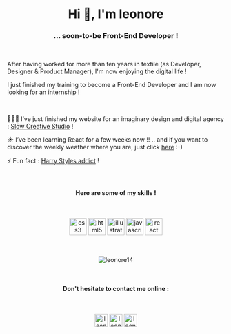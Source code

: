 <h1 align="center">Hi 👋, I'm leonore</h1>

<h3 align="center">... soon-to-be Front-End Developer !</h3>

<br>
<p>After having worked for more than ten years in textile (as Developer, Designer & Product Manager), I'm now enjoying the digital life !</p>
<p>I just finished my training to become a Front-End Developer and I am now looking for an internship !</p>

<br>
<p>
👩🏼‍💻   I’ve just finished my website for an imaginary design and digital agency : <a href="https://slowcreative.netlify.app" target="blank" text-decoration="none" color="black" >Slōw Creative Studio</a> !
</p>
<p>
☀️  I’ve been learning React for a few weeks now !! .. and if you want to discover the weekly weather where you are, just click <a href="https://leonore14.github.io/weather-app/" target="blank" text-decoration="none" color="black" >here</a> :-)
</p>
<p>
⚡  Fun fact : <a href="https://leonore14.github.io/harry/" target="blank" text-decoration="none" color="black" >Harry Styles addict</a> !
</p>

<br>
<h4 align="center">Here are some of my skills !</h4>

<br>
<p align="center">
  <img src="https://devicons.github.io/devicon/devicon.git/icons/css3/css3-original-wordmark.svg" alt="css3" width="40" height="40"/>
  <img src="https://devicons.github.io/devicon/devicon.git/icons/html5/html5-original-wordmark.svg" alt="html5" width="40" height="40"/>
  <img src="https://www.vectorlogo.zone/logos/adobe_illustrator/adobe_illustrator-icon.svg" alt="illustrator" width="40" height="40"/>
  <img src="https://devicons.github.io/devicon/devicon.git/icons/javascript/javascript-original.svg" alt="javascript" width="40" height="40"/>
  <img src="https://devicons.github.io/devicon/devicon.git/icons/react/react-original-wordmark.svg" alt="react" width="40" height="40"/>
</p>

<br>
<p align="center">
  <img align="center" src="https://github-readme-stats.vercel.app/api/top-langs/?username=leonore14&layout=compact&hide=html" alt="leonore14" />
</p>

<br>
<h4 align="center">Don't hesitate to contact me online :</h4>

<br>
<p align="center"> 
<a href="www.linkedin.com/in/leonore14" target="_blank"><img align="center" src="https://cdn.jsdelivr.net/npm/simple-icons@3.0.1/icons/linkedin.svg" alt="leonore g." height="30" width="30" /></a>
<a href="https://fb.com/leonore14" target="_blank"><img align="center" src="https://cdn.jsdelivr.net/npm/simple-icons@3.0.1/icons/facebook.svg" alt="leonore14" height="30" width="30" /></a>
<a href="https://instagram.com/leonore14" target="_blank"><img align="center" src="https://cdn.jsdelivr.net/npm/simple-icons@3.0.1/icons/instagram.svg" alt="leonore14" height="30" width="30" /></a>
</p>
